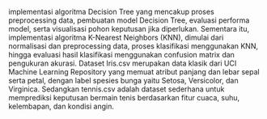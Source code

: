 implementasi algoritma Decision Tree yang mencakup proses preprocessing data, pembuatan model Decision Tree, evaluasi performa model, serta visualisasi pohon keputusan jika diperlukan. Sementara itu, implementasi algoritma K-Nearest Neighbors (KNN), dimulai dari normalisasi dan preprocessing data, proses klasifikasi menggunakan KNN, hingga evaluasi hasil klasifikasi menggunakan confusion matrix dan pengukuran akurasi. Dataset Iris.csv merupakan data klasik dari UCI Machine Learning Repository yang memuat atribut panjang dan lebar sepal serta petal, dengan label spesies bunga yaitu Setosa, Versicolor, dan Virginica. Sedangkan tennis.csv adalah dataset sederhana untuk memprediksi keputusan bermain tenis berdasarkan fitur cuaca, suhu, kelembapan, dan kondisi angin.
